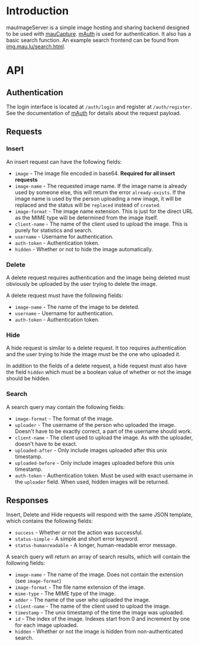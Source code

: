 # Introduction
mauImageServer is a simple image hosting and sharing backend designed to be used with [mauCapture](https://git.maunium.net/Tulir293/maucapture2).
[mAuth](https://git.maunium.net/Tulir293/mauth) is used for authentication.
It also has a basic search function. An example search frontend can be found from [img.mau.lu/search.html](https://img.mau.lu/search.html).

# API
## Authentication
The login interface is located at `/auth/login` and register at `/auth/register`. See the documentation of [mAuth](https://git.maunium.net/Tulir293/mauth) for details about the request payload.

## Requests
### Insert
An insert request can have the following fields:
 * `image` - The image file encoded in base64. **Required for all insert requests**
 * `image-name` - The requested image name. If the image name is already used by someone else, this will return the error `already-exists`. If the image name is used by the person uploading a new image, it will be replaced and the status will be `replaced` instead of `created`.
 * `image-format` - The image name extension. This is just for the direct URL as the MIME type will be determined from the image itself.
 * `client-name` - The name of the client used to upload the image. This is purely for statistics and search.
 * `username` - Username for authentication.
 * `auth-token` - Authentication token.
 * `hidden` - Whether or not to hide the image automatically.

### Delete
A delete request requires authentication and the image being deleted must obviously be uploaded by the user trying to delete the image.

A delete request must have the following fields:
 * `image-name` - The name of the image to be deleted.
 * `username` - Username for authentication.
 * `auth-token` - Authentication token.

### Hide
A hide request is similar to a delete request. It too requires authentication and the user trying to hide the image must be the one who uploaded it.

In addition to the fields of a delete request, a hide request must also have the field `hidden` which must be a boolean value of whether or not the image should be hidden.

### Search
A search query may contain the following fields:
 * `image-format` - The format of the image.
 * `uploader` - The username of the person who uploaded the image. Doesn't have to be exactly correct, a part of the username should work.
 * `client-name` - The client used to upload the image. As with the uploader, doesn't have to be exact.
 * `uploaded-after` - Only include images uploaded after this unix timestamp.
 * `uploaded-before` - Only include images uploaded before this unix timestamp.
 * `auth-token` - Authentication token. Must be used with exact username in the `uploader` field. When used, hidden images will be returned.

## Responses
Insert, Delete and Hide requests will respond with the same JSON template, which contains the following fields:
 * `success` - Whether or not the action was successful.
 * `status-simple` - A simple and short error keyword.
 * `status-humanreadable` - A longer, human-readable error message.

A search query will return an array of search results, which will contain the following fields:
 * `image-name` - The name of the image. Does not contain the extension (see `image-format`)
 * `image-format` - The file name extension of the image.
 * `mime-type` - The MIME type of the image.
 * `adder` - The name of the user who uploaded the image.
 * `client-name` - The name of the client used to upload the image.
 * `timestamp` - The unix timestamp of the time the image was uploaded.
 * `id` - The index of the image. Indexes start from 0 and increment by one for each image uploaded.
 * `hidden` - Whether or not the image is hidden from non-authenticated search.
